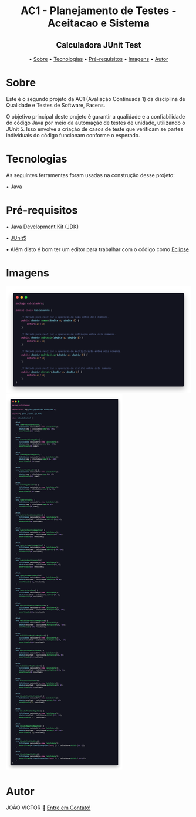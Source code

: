 <h1 align="center">AC1 - Planejamento de Testes - Aceitacao e Sistema</h1>
<h2 align="center">Calculadora JUnit Test</h2>

<p align="center">
  • <a href="#sobre">Sobre</a> •
  <a href="#tecnologias">Tecnologias</a> •
  <a href="#pré-requisitos">Pré-requisitos</a> •
  <a href="#imagens">Imagens</a> •  
  <a href="#autor">Autor</a>
</p>

# Sobre
<p>Este é o segundo projeto da AC1 (Avaliação Continuada 1) da disciplina de Qualidade e Testes de Software, Facens.</p>
<p>O objetivo principal deste projeto é garantir a qualidade e a confiabilidade do código Java por meio da automação de testes de unidade, utilizando o JUnit 5. Isso envolve a criação de casos de teste que verificam se partes individuais do código funcionam conforme o esperado.</p>


# Tecnologias

<p> As seguintes ferramentas foram usadas na construção desse projeto:</p>
<p>• Java</p>

# Pré-requisitos
<p>• <a href="https://www.oracle.com/java/technologies/javase-downloads.html">Java Development Kit (JDK)</a></p>
<p>• <a href="https://junit.org/junit5/">JUnit5</a></p>
<p>• Além disto é bom ter um editor para trabalhar com o código como <a href="https://www.eclipse.org/downloads/">Eclipse </a></p>

# Imagens

![Classe Calculadora](https://github.com/ojoaovf/AC1_PlanejamentoDeTestes_Aceitacao-e-Sistema/blob/b1a44a66fa772d701c1f7e424109df2ba70389b9/imgs/classCalculadora.png)
![Classe CalculadoraJUnitTest](https://github.com/ojoaovf/AC1_PlanejamentoDeTestes_Aceitacao-e-Sistema/blob/b1a44a66fa772d701c1f7e424109df2ba70389b9/imgs/classCalculadoraJUnitTest.png)

# Autor
<p> JOÃO VICTOR 👋 <a href="https://www.linkedin.com/in/ojoaovictor/"> Entre em Contato!</a> </p>
